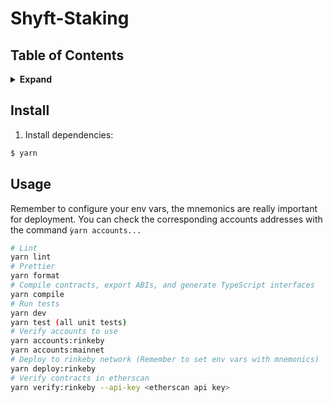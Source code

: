# Shyft-Staking

## Table of Contents

<details>
<summary><strong>Expand</strong></summary>

- [Install](#install)
- [Usage](#usage)

</details>


## Install

1. Install dependencies:

```bash
$ yarn
```

## Usage
Remember to configure your env vars, the mnemonics are really important for deployment. You can check the corresponding accounts addresses with the command `ỳarn accounts...`

```bash
# Lint
yarn lint
# Prettier
yarn format
# Compile contracts, export ABIs, and generate TypeScript interfaces
yarn compile
# Run tests
yarn dev
yarn test (all unit tests)
# Verify accounts to use 
yarn accounts:rinkeby
yarn accounts:mainnet
# Deploy to rinkeby network (Remember to set env vars with mnemonics)
yarn deploy:rinkeby
# Verify contracts in etherscan
yarn verify:rinkeby --api-key <etherscan api key>
```
